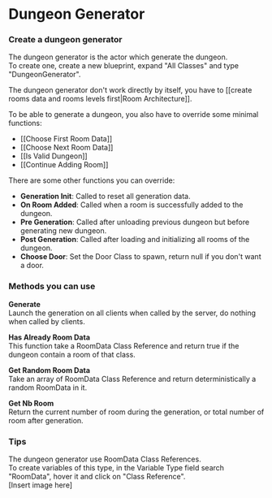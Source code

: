 # Dungeon Generator

### Create a dungeon generator

The dungeon generator is the actor which generate the dungeon.\
To create one, create a new blueprint, expand "All Classes" and type "DungeonGenerator".

The dungeon generator don't work directly by itself, you have to [[create rooms data and rooms levels first|Room Architecture]].

To be able to generate a dungeon, you also have to override some minimal functions:
- [[Choose First Room Data]]
- [[Choose Next Room Data]]
- [[Is Valid Dungeon]]
- [[Continue Adding Room]]

There are some other functions you can override:
- **Generation Init**: Called to reset all generation data.
- **On Room Added**: Called when a room is successfully added to the dungeon.
- **Pre Generation**: Called after unloading previous dungeon but before generating new dungeon.
- **Post Generation**: Called after loading and initializing all rooms of the dungeon.
- **Choose Door**: Set the Door Class to spawn, return null if you don't want a door.

### Methods you can use

**Generate**\
Launch the generation on all clients when called by the server, do nothing when called by clients.

**Has Already Room Data**\
This function take a RoomData Class Reference and return true if the dungeon contain a room of that class.

**Get Random Room Data**\
Take an array of RoomData Class Reference and return deterministically a random RoomData in it.

**Get Nb Room**\
Return the current number of room during the generation, or total number of room after generation.

### Tips
The dungeon generator use RoomData Class References.\
To create variables of this type, in the Variable Type field search "RoomData", hover it and click on "Class Reference".\
[Insert image here]

